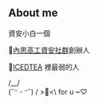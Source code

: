 ## About me
資安小白一個

🏫[內思高工資安社群](https://www.instagram.com/savs_hacker/)創辦人

🚩[ICEDTEA](https://ctftime.org/team/303514) 裡最弱的人

/\__/\
(˶ᵔ ᵕ ᵔ˶)
/ >🍕<\  for u ~⁠♡